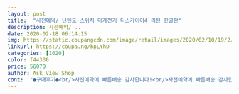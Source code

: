 ```yaml
---
layout: post 
title:  "사전예약/ 닌텐도 스위치 마계전기 디스가이아4 리턴 한글판" 
description: 사전예약/ ..
date: 2020-02-18 06:14:15 
img: https://static.coupangcdn.com/image/retail/images/2020/02/10/19/2/60aaa844-57e2-4594-a83f-76517ff0df8a.jpg 
linkUrl: https://coupa.ng/bpLYhD 
categories: [1020] 
color: f44336 
price: 56070 
author: Ask View Shop 
cont:  "●구매후기●<br/>사전예약에 빠른배송 감사합니다!<br/>사전예약에 빠른배송 감사합니다!<br/>" 
---
```

